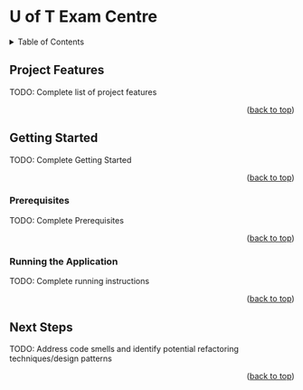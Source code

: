 <a name="readme-top"></a>
# U of T Exam Centre

<!-- TABLE OF CONTENTS -->
<details>
  <summary>Table of Contents</summary>
  <ol>
    <li>
      <a href="#project-features">Project Features</a>
    </li>
    <li>
      <a href="#getting-started">Getting Started</a>
      <ul>
        <li><a href="#prerequisites">Prerequisites</a></li>
      </ul>
      <ul>
        <li><a href="#running-the-application">Running the Application</a></li>
      </ul>
    <li>
      <a href="#next-steps">Next Steps</a>
    </li>
  </ol>
</details>

## Project Features
TODO: Complete list of project features

<p align="right">(<a href="#readme-top">back to top</a>)</p>

## Getting Started
TODO: Complete Getting Started

<p align="right">(<a href="#readme-top">back to top</a>)</p>

### Prerequisites
TODO: Complete Prerequisites

<p align="right">(<a href="#readme-top">back to top</a>)</p>

### Running the Application
TODO: Complete running instructions

<p align="right">(<a href="#readme-top">back to top</a>)</p>

## Next Steps
TODO: Address code smells and identify potential refactoring techniques/design patterns

<p align="right">(<a href="#readme-top">back to top</a>)</p>